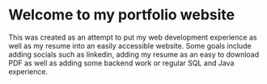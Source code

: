 
<h1>Welcome to my portfolio website</h1>

<p>This was created as an attempt to put my web development experience as well as my resume into an easily accessible website. Some goals include adding socials such as linkedin, adding my resume as an easy to download PDF as well as adding some backend work or regular SQL and Java experience.

</p>
